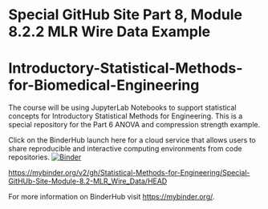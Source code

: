 # Special GitHub Site Part 8, Module 8.2.2 MLR Wire Data Example 
# Introductory-Statistical-Methods-for-Biomedical-Engineering

The course will be using JupyterLab Notebooks to support statistical concepts for Introductory Statistical Methods for Engineering. This is a special repository for the Part 6 ANOVA and compression strength example.    

Click on the BinderHub launch here for a cloud service that allows users to share reproducible and interactive computing environments from code repositories. 
[![Binder](https://mybinder.org/badge_logo.svg)](https://mybinder.org/v2/gh/Statistical-Methods-for-Engineering/Special-GitHUb-Site-Module-8.2-MLR_Wire_Data/HEAD)

https://mybinder.org/v2/gh/Statistical-Methods-for-Engineering/Special-GitHUb-Site-Module-8.2-MLR_Wire_Data/HEAD

For more information on BinderHub visit https://mybinder.org/.
